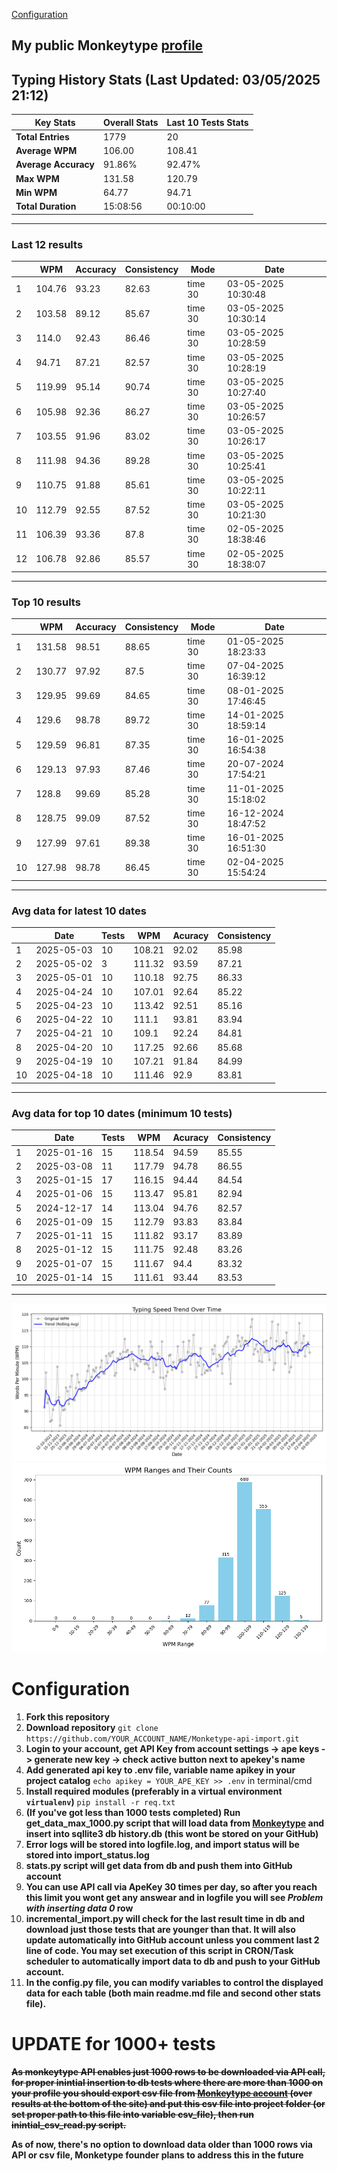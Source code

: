 
[Configuration](#configuration)
## My public Monkeytype [profile](https://monkeytype.com/profile/zp14)


        
## Typing History Stats (Last Updated: 03/05/2025 21:12)

| **Key Stats**               | **Overall Stats**       | **Last 10 Tests Stats**  |
|--------------------------|-------------------------|--------------------------|
| **Total Entries**        | 1779           | 20                       |
| **Average WPM**          | 106.00           | 108.41    |
| **Average Accuracy**     | 91.86%          | 92.47%   |
| **Max WPM**              | 131.58               | 120.79        |
| **Min WPM**              | 64.77               | 94.71                        |
| **Total Duration**       | 15:08:56        | 00:10:00                        |


---

### Last 12 results

| | WPM | Accuracy | Consistency | Mode | Date |
| --- | --- | -------- | ----------- | ---- | --------- |
| 1 | 104.76 | 93.23 | 82.63 | time 30 | 03-05-2025 10:30:48 |
| 2 | 103.58 | 89.12 | 85.67 | time 30 | 03-05-2025 10:30:14 |
| 3 | 114.0 | 92.43 | 86.46 | time 30 | 03-05-2025 10:28:59 |
| 4 | 94.71 | 87.21 | 82.57 | time 30 | 03-05-2025 10:28:19 |
| 5 | 119.99 | 95.14 | 90.74 | time 30 | 03-05-2025 10:27:40 |
| 6 | 105.98 | 92.36 | 86.27 | time 30 | 03-05-2025 10:26:57 |
| 7 | 103.55 | 91.96 | 83.02 | time 30 | 03-05-2025 10:26:17 |
| 8 | 111.98 | 94.36 | 89.28 | time 30 | 03-05-2025 10:25:41 |
| 9 | 110.75 | 91.88 | 85.61 | time 30 | 03-05-2025 10:22:11 |
| 10 | 112.79 | 92.55 | 87.52 | time 30 | 03-05-2025 10:21:30 |
| 11 | 106.39 | 93.36 | 87.8 | time 30 | 02-05-2025 18:38:46 |
| 12 | 106.78 | 92.86 | 85.57 | time 30 | 02-05-2025 18:38:07 |


 --- 

### Top 10 results

| | WPM | Accuracy | Consistency | Mode | Date |
| --- | --- | -------- | ----------- | ---- | --------- |
| 1 | 131.58 | 98.51 | 88.65 | time 30 | 01-05-2025 18:23:33 |
| 2 | 130.77 | 97.92 | 87.5 | time 30 | 07-04-2025 16:39:12 |
| 3 | 129.95 | 99.69 | 84.65 | time 30 | 08-01-2025 17:46:45 |
| 4 | 129.6 | 98.78 | 89.72 | time 30 | 14-01-2025 18:59:14 |
| 5 | 129.59 | 96.81 | 87.35 | time 30 | 16-01-2025 16:54:38 |
| 6 | 129.13 | 97.93 | 87.46 | time 30 | 20-07-2024 17:54:21 |
| 7 | 128.8 | 99.69 | 85.28 | time 30 | 11-01-2025 15:18:02 |
| 8 | 128.75 | 99.09 | 87.52 | time 30 | 16-12-2024 18:47:52 |
| 9 | 127.99 | 97.61 | 89.38 | time 30 | 16-01-2025 16:51:30 |
| 10 | 127.98 | 98.78 | 86.45 | time 30 | 02-04-2025 15:54:24 |


 --- 

### Avg data for latest 10 dates

| | Date | Tests | WPM | Acuracy | Consistency |
| --- | --- | -------- | ----------- | ---- | --------- |
| 1 | 2025-05-03 | 10 | 108.21 | 92.02 | 85.98 |
| 2 | 2025-05-02 | 3 | 111.32 | 93.59 | 87.21 |
| 3 | 2025-05-01 | 10 | 110.18 | 92.75 | 86.33 |
| 4 | 2025-04-24 | 10 | 107.01 | 92.64 | 85.22 |
| 5 | 2025-04-23 | 10 | 113.42 | 92.51 | 85.16 |
| 6 | 2025-04-22 | 10 | 111.1 | 93.81 | 83.94 |
| 7 | 2025-04-21 | 10 | 109.1 | 92.24 | 84.81 |
| 8 | 2025-04-20 | 10 | 117.25 | 92.66 | 85.68 |
| 9 | 2025-04-19 | 10 | 107.21 | 91.84 | 84.99 |
| 10 | 2025-04-18 | 10 | 111.46 | 92.9 | 83.81 |


 --- 

### Avg data for top 10 dates (minimum 10 tests)

| | Date | Tests | WPM | Acuracy | Consistency |
| --- | --- | -------- | ----------- | ---- | --------- |
| 1 | 2025-01-16 | 15 | 118.54 | 94.59 | 85.55 |
| 2 | 2025-03-08 | 11 | 117.79 | 94.78 | 86.55 |
| 3 | 2025-01-15 | 17 | 116.15 | 94.44 | 84.54 |
| 4 | 2025-01-06 | 15 | 113.47 | 95.81 | 82.94 |
| 5 | 2024-12-17 | 14 | 113.04 | 94.76 | 82.57 |
| 6 | 2025-01-09 | 15 | 112.79 | 93.83 | 83.84 |
| 7 | 2025-01-11 | 15 | 111.82 | 93.17 | 83.89 |
| 8 | 2025-01-12 | 15 | 111.75 | 92.48 | 83.26 |
| 9 | 2025-01-07 | 15 | 111.67 | 94.4 | 83.32 |
| 10 | 2025-01-14 | 15 | 111.61 | 93.44 | 83.53 |


 --- 


        
![speed trend](typing_speed_trend.png)
![counted chart](count_tests.png)
# Configuration
1. **Fork this repository** 
2. **Download repository** `git clone https://github.com/YOUR_ACCOUNT_NAME/Monketype-api-import.git`
3. **Login to your account, get API Key from account settings -> ape keys -> generate new key -> check active button next to apekey's name**
4. **Add generated api key to .env file, variable name apikey in your project catalog**  `echo apikey = YOUR_APE_KEY >> .env` in terminal/cmd
5. **Install required modules (preferably in a virtual environment `virtualenv`)** `pip install -r req.txt`
6. **(If you've got less than 1000 tests completed) Run get_data_max_1000.py script that will load data from [Monkeytype](https://monkeytype.com/) and insert into sqllite3 db history.db (this wont be stored on your GitHub)**
7. **Error logs will be stored into logfile.log, and import status will be stored into import_status.log**
8. **stats.py script will get data from db and push them into GitHub account**
9. **You can use API call via ApeKey 30 times per day, so after you reach this limit you wont get any answear and in logfile you will see *Problem with inserting data 0* row**
10. **incremental_import.py will check for the last result time in db and download just those tests that are younger than that. It will also update automatically into GitHub account unless you comment last 2 line of code. You may set execution of this script in CRON/Task scheduler to automatically import data to db and push to your GitHub account.**
11. **In the config.py file, you can modify variables to control the displayed data for each table (both main readme.md file and second other stats file).**

# UPDATE for 1000+ tests
    
~~**As monkeytype API enables just 1000 rows to be downloaded via API call, for proper inintial insertion to db tests where there are more than 1000 on your profile
you should export csv file from [Monkeytype account](https://monkeytype.com/account) (over results at the bottom of the site)
and put this csv file into project folder (or set proper path to this file into variable csv_file), then run inintial_csv_read.py script.**~~

**As of now, there's no option to download data older than 1000 rows via API or csv file, Monketype founder plans to address this in the future**
    
    